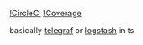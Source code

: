 [!CircleCI](https://circleci.com/gh/leshy/seriesFetch.svg?style=svg)
[!Coverage](./coverage/badge-functions.svg)


basically [telegraf](https://www.influxdata.com/time-series-platform/telegraf/) or [logstash](https://www.elastic.co/products/logstash) in ts
